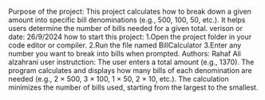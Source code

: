 Purpose of the project: This project calculates how to break down a given amount into specific bill denominations
(e.g., 500, 100, 50, etc.). It helps users determine the number of bills needed for a given total.
verison or date: 26/9/2024
how to start this project: 
1.Open the project folder in your code editor or compiler.
2.Run the file named BillCalculator 
3.Enter any number you want to break into bills when prompted.
Authors: Rahaf Ali alzahrani 
user instrutction: 
The user enters a total amount (e.g., 1370).
The program calculates and displays how many bills of each denomination are needed (e.g., 2 × 500, 3 × 100, 1 × 50, 2 × 10, etc.).
The calculation minimizes the number of bills used, starting from the largest to the smallest.

